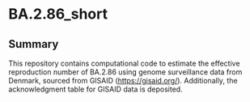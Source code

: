 # BA.2.86_short

## Summary
This repository contains computational code to estimate the effective reproduction number of BA.2.86 using genome surveillance data from Denmark, sourced from GISAID (https://gisaid.org/).
Additionally, the acknowledgment table for GISAID data is deposited.

